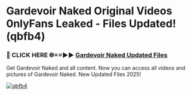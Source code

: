# Gardevoir Naked Original Videos 0nlyFans Leaked - Files Updated! (qbfb4)

<h3>🔴 CLICK HERE 🌐==►► <a href="https://tinyurl.com/up5wt9bj" rel="nofollow">Gardevoir Naked Updated Files</a></h3>

Get Gardevoir Naked and all content. Now you can access all videos and pictures of Gardevoir Naked. New Updated Files 2025!

[![qbfb4](https://i.imgur.com/ABiUzMV.gif)](https://tinyurl.com/up5wt9bj)
